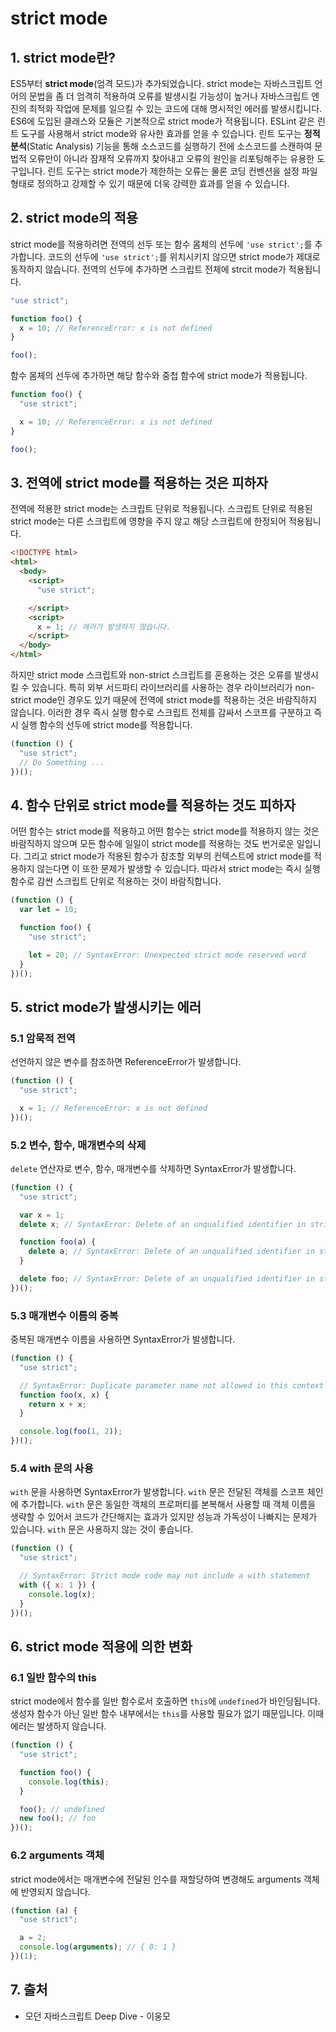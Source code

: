 # strict mode

## 1. strict mode란?

ES5부터 **strict mode**(엄격 모드)가 추가되었습니다. strict mode는 자바스크립트 언어의 문법을 좀 더 엄격히 적용하여 오류를 발생시킬 가능성이 높거나 자바스크립트 엔진의 최적화 작업에 문제를 일으킬 수 있는 코드에 대해 명시적인 에러를 발생시킵니다. ES6에 도입된 클래스와 모듈은 기본적으로 strict mode가 적용됩니다. ESLint 같은 린트 도구를 사용해서 strict mode와 유사한 효과를 얻을 수 있습니다. 린트 도구는 **정적 분석**(Static Analysis) 기능을 통해 소스코드를 실행하기 전에 소스코드를 스캔하여 문법적 오류만이 아니라 잠재적 오류까지 찾아내고 오류의 원인을 리포팅해주는 유용한 도구입니다. 린트 도구는 strict mode가 제한하는 오류는 물론 코딩 컨벤션을 설정 파일 형태로 정의하고 강제할 수 있기 때문에 더욱 강력한 효과를 얻을 수 있습니다.

## 2. strict mode의 적용

strict mode를 적용하려면 전역의 선두 또는 함수 몸체의 선두에 `'use strict';`를 추가합니다. 코드의 선두에 `'use strict';`를 위치시키지 않으면 strict mode가 제대로 동작하지 않습니다. 전역의 선두에 추가하면 스크립트 전체에 strcit mode가 적용됩니다.

```javascript
"use strict";

function foo() {
  x = 10; // ReferenceError: x is not defined
}

foo();
```

함수 몸체의 선두에 추가하면 해당 함수와 중첩 함수에 strict mode가 적용됩니다.

```javascript
function foo() {
  "use strict";

  x = 10; // ReferenceError: x is not defined
}

foo();
```

## 3. 전역에 strict mode를 적용하는 것은 피하자

전역에 적용한 strict mode는 스크립트 단위로 적용됩니다. 스크립트 단위로 적용된 strict mode는 다른 스크립트에 영향을 주지 않고 해당 스크립트에 한정되어 적용됩니다.

```html
<!DOCTYPE html>
<html>
  <body>
    <script>
      "use strict";

    </script>
    <script>
      x = 1; // 에러가 발생하지 않습니다.
    </script>
  </body>
</html>
```

하지만 strict mode 스크립트와 non-strict 스크립트를 혼용하는 것은 오류를 발생시킬 수 있습니다. 특히 외부 서드파티 라이브러리를 사용하는 경우 라이브러리가 non-strict mode인 경우도 있기 때문에 전역에 strict mode를 적용하는 것은 바람직하지 않습니다. 이러한 경우 즉시 실행 함수로 스크립트 전체를 감싸서 스코프를 구분하고 즉시 실행 함수의 선두에 strict mode를 적용합니다.

```javascript
(function () {
  "use strict";
  // Do Something ...
})();
```

## 4. 함수 단위로 strict mode를 적용하는 것도 피하자

어떤 함수는 strict mode를 적용하고 어떤 함수는 strict mode를 적용하지 않는 것은 바람직하지 않으며 모든 함수에 일일이 strict mode를 적용하는 것도 번거로운 일입니다. 그리고 strict mode가 적용된 함수가 참조할 외부의 컨텍스트에 strict mode를 적용하지 않는다면 이 또한 문제가 발생할 수 있습니다. 따라서 strict mode는 즉시 실행 함수로 감싼 스크립트 단위로 적용하는 것이 바람직합니다.

```javascript
(function () {
  var let = 10;

  function foo() {
    "use strict";

    let = 20; // SyntaxError: Unexpected strict mode reserved word
  }
})();
```

## 5. strict mode가 발생시키는 에러

### 5.1 암묵적 전역

선언하지 않은 변수를 참조하면 ReferenceError가 발생합니다.

```javascript
(function () {
  "use strict";

  x = 1; // ReferenceError: x is not defined
})();
```

### 5.2 변수, 함수, 매개변수의 삭제

`delete` 연산자로 변수, 함수, 매개변수를 삭제하면 SyntaxError가 발생합니다.

```javascript
(function () {
  "use strict";

  var x = 1;
  delete x; // SyntaxError: Delete of an unqualified identifier in strict mode.

  function foo(a) {
    delete a; // SyntaxError: Delete of an unqualified identifier in strict mode.
  }

  delete foo; // SyntaxError: Delete of an unqualified identifier in strict mode.
})();
```

### 5.3 매개변수 이름의 중복

중복된 매개변수 이름을 사용하면 SyntaxError가 발생합니다.

```javascript
(function () {
  "use strict";

  // SyntaxError: Duplicate parameter name not allowed in this context
  function foo(x, x) {
    return x + x;
  }

  console.log(foo(1, 2));
})();
```

### 5.4 with 문의 사용

`with` 문을 사용하면 SyntaxError가 발생합니다. `with` 문은 전달된 객체를 스코프 체인에 추가합니다. `with` 문은 동일한 객체의 프로퍼티를 본복해서 사용할 때 객체 이름을 생략할 수 있어서 코드가 간단해지는 효과가 있지만 성능과 가독성이 나빠지는 문제가 있습니다. `with` 문은 사용하지 않는 것이 좋습니다.

```javascript
(function () {
  "use strict";

  // SyntaxError: Strict mode code may not include a with statement
  with ({ x: 1 }) {
    console.log(x);
  }
})();
```

## 6. strict mode 적용에 의한 변화

### 6.1 일반 함수의 this

strict mode에서 함수를 일반 함수로서 호출하면 `this`에 `undefined`가 바인딩됩니다. 생성자 함수가 아닌 일반 함수 내부에서는 `this`를 사용할 필요가 없기 때문입니다. 이때 에러는 발생하지 않습니다.

```javascript
(function () {
  "use strict";

  function foo() {
    console.log(this);
  }

  foo(); // undefined
  new foo(); // foo
})();
```

### 6.2 arguments 객체

strict mode에서는 매개변수에 전달된 인수를 재할당하여 변경해도 arguments 객체에 반영되지 않습니다.

```javascript
(function (a) {
  "use strict";

  a = 2;
  console.log(arguments); // { 0: 1 }
})(1);
```

## 7. 출처

- 모던 자바스크립트 Deep Dive - 이웅모
